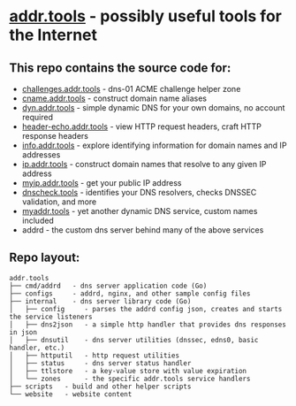 # [addr.tools](https://www.addr.tools/) - possibly useful tools for the Internet

## This repo contains the source code for:
- [challenges.addr.tools](https://challenges.addr.tools/) - dns-01 ACME challenge helper zone
- [cname.addr.tools](https://cname.addr.tools/) - construct domain name aliases
- [dyn.addr.tools](https://dyn.addr.tools/) - simple dynamic DNS for your own domains, no account required
- [header-echo.addr.tools](https://header-echo.addr.tools/help) - view HTTP request headers, craft HTTP response headers
- [info.addr.tools](https://info.addr.tools/) - explore identifying information for domain names and IP addresses
- [ip.addr.tools](https://ip.addr.tools/) - construct domain names that resolve to any given IP address
- [myip.addr.tools](https://myip.addr.tools/help) - get your public IP address
- [dnscheck.tools](https://www.dnscheck.tools/) - identifies your DNS resolvers, checks DNSSEC validation, and more
- [myaddr.tools](https://myaddr.tools/) - yet another dynamic DNS service, custom names included
- addrd - the custom dns server behind many of the above services

## Repo layout:
```
addr.tools
├── cmd/addrd   - dns server application code (Go)
├── configs     - addrd, nginx, and other sample config files
├── internal    - dns server library code (Go)
│   ├── config     - parses the addrd config json, creates and starts the service listeners
│   ├── dns2json   - a simple http handler that provides dns responses in json
│   ├── dnsutil    - dns server utilities (dnssec, edns0, basic handler, etc.)
│   ├── httputil   - http request utilities
│   ├── status     - dns server status handler
│   ├── ttlstore   - a key-value store with value expiration
│   └── zones      - the specific addr.tools service handlers
├── scripts   - build and other helper scripts
└── website   - website content
```
